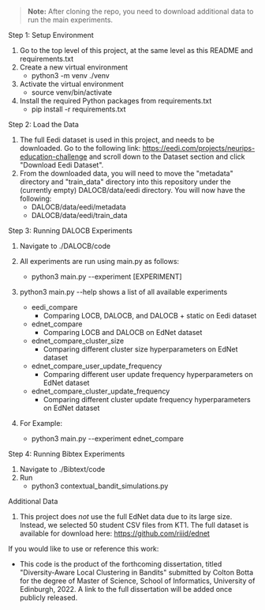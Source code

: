 > **Note:**
> After cloning the repo, you need to download additional data to run the main experiments.


Step 1: Setup Environment
1. Go to the top level of this project, at the same level as this README and requirements.txt
2. Create a new virtual environment
    - python3 -m venv ./venv
3. Activate the virtual environment
    - source venv/bin/activate
4. Install the required Python packages from requirements.txt
    - pip install -r requirements.txt

Step 2: Load the Data
1. The full Eedi dataset is used in this project, and needs to be downloaded. Go to the following link: https://eedi.com/projects/neurips-education-challenge and scroll down to the Dataset section and click "Download Eedi Dataset".
2. From the downloaded data, you will need to move the "metadata" directory and "train_data" directory into this repository under the (currently empty) DALOCB/data/eedi directory. You will now have the following:
    - DALOCB/data/eedi/metadata
    - DALOCB/data/eedi/train_data

Step 3: Running DALOCB Experiments
1. Navigate to ./DALOCB/code
2. All experiments are run using main.py as follows:
    - python3 main.py --experiment [EXPERIMENT]
3. python3 main.py --help shows a list of all available experiments
    - eedi_compare
        - Comparing LOCB, DALOCB, and DALOCB + static on Eedi dataset
    - ednet_compare
        - Comparing LOCB and DALOCB on EdNet dataset
    - ednet_compare_cluster_size
        - Comparing different cluster size hyperparameters on EdNet dataset
    - ednet_compare_user_update_frequency
        - Comparing different user update frequency hyperparameters on EdNet dataset
    - ednet_compare_cluster_update_frequency
        - Comparing different cluster update frequency hyperparameters on EdNet dataset

4. For Example:
    - python3 main.py --experiment ednet_compare

Step 4: Running Bibtex Experiments
1. Navigate to ./Bibtext/code
2. Run
    - python3 contextual_bandit_simulations.py

Additional Data
1. This project does *not* use the full EdNet data due to its large size. Instead, we selected 50 student CSV files from KT1. The full dataset is available for download here: https://github.com/riiid/ednet

If you would like to use or reference this work:
- This code is the product of the forthcoming dissertation, titled "Diversity-Aware Local Clustering in Bandits" submitted by Colton Botta for the degree of Master of Science, School of Informatics, University of Edinburgh, 2022. A link to the full dissertation will be added once publicly released.
